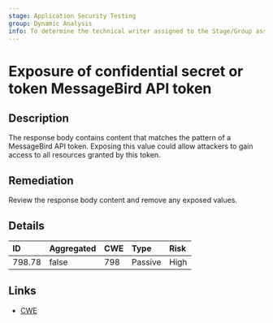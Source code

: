 ```yaml
---
stage: Application Security Testing
group: Dynamic Analysis
info: To determine the technical writer assigned to the Stage/Group associated with this page, see https://handbook.gitlab.com/handbook/product/ux/technical-writing/#assignments
---
```


# Exposure of confidential secret or token MessageBird API token

## Description

The response body contains content that matches the pattern of a MessageBird API token.
Exposing this value could allow attackers to gain access to all resources granted by this token.

## Remediation

Review the response body content and remove any exposed values.

## Details

| ID | Aggregated | CWE | Type | Risk |
|:---|:--------|:--------|:--------|:--------|
| 798.78 | false | 798 | Passive | High |

## Links

- [CWE](https://cwe.mitre.org/data/definitions/798.html)
